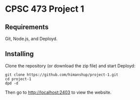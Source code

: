 # CPSC 473 Project 1

## Requirements
Git, Node.js, and Deployd.

## Installing  
Clone the repository (or download the zip file) and start Deployd:   

```
git clone https://github.com/himanshup/project-1.git
cd project-1
dpd -d
```  

Then go to [http://localhost:2403](http://localhost:2403) to view the website.